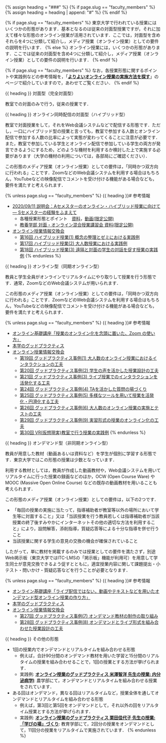 {% assign heading = "###" %}
{% if page.slug == "faculty_members" %}
{% assign heading = heading | append: "#" %}
{% endif %}

{% if page.slug == "faculty_members" %}
東京大学で行われている授業にはいくつかの形態があります．基本となるのは従来の対面型授業ですが，それに加えて様々な形態のオンライン授業が活用されています．ここでは，対面型を含めそれらを4つに分類して紹介し，メディア授業（オンライン授業）としての要件の説明を行います．
{% else %}
オンライン授業には，いくつかの形態があります．ここでは従来の対面型を含め4つに分類して紹介し，メディア授業（オンライン授業）としての要件の説明を行います．
{% endif %}

{% if page.slug == "faculty_members" %}
なお，各授業形態に関するポイントや実践例などの参考情報を，「**[よりよいオンライン授業の実施方法を探す](/online/courses)**」のページで紹介していますので，あわせてご覧ください．
{% endif %}

{{ heading }} 対面型（完全対面型）

教室での対面のみで行う，従来の授業です．

{{ heading }} オンライン同時配信の対面型（ハイブリッド型）

教室で対面授業をして，それをWeb会議システムなどで配信する形態です．ただし，一口にハイブリッド型の授業と言っても，教室で参加する人数とオンライン配信で参加する人数の比率によって実態が変わってくることに注意が必要です．また，教室で参加している学生とオンライン配信で参加している学生の両方が発言できるようにするため，どのような機材を利用するか検討した上で実施する必要があります（大学の機材の利用については，各部局にご確認ください）．

この形態のメディア授業（オンライン授業）としての要件は，「同時かつ双方向に行われる」ことです．ZoomなどのWeb会議システムを利用する場合はもちろん，YouTubeなどの映像配信でコメントを受け付ける機能がある場合なども，要件を満たすと考えられます．

{% unless page.slug == "faculty_members" %}
{{ heading }}# 参考情報

* [2020/09/11 説明会：Aセメスターのオンライン・ハイブリッド授業に向けて ― Sセメスターの経験をふまえて](/events/2020-09-11/)
    * 各種授業形態とポイント　[資料](/events/2020-09-11/slides/04-course-types.pdf)，[動画(限定公開)](https://www.youtube.com/watch?v=O2g44UTeiwU)
    * [教養学部 対面・オンライン混合授業講習会 資料(限定公開)](https://drive.google.com/file/d/12gpNprhRGoIBs1atdGoPSLmKQH4JKEDq/view)
* [オンライン授業情報交換会](/events/luncheon/)
    * [第16回 ハイブリッド授業(1) 概念の整理とゼミにおける実践例](/events/luncheon/2020-10-20/)
    * [第17回 ハイブリッド授業(2) 大人数授業における実践例](/events/luncheon/2020-10-29/)
    * [第18回 ハイブリッド授業(3) 遠隔と対面の学生の対話を促す授業の実践例](/events/luncheon/2020-11-06/)
{% endunless %}

{{ heading }} オンライン型（同期オンライン型）

教員と学生全員がオンラインでリアルタイムにやり取りして授業を行う形態です．通常，ZoomなどのWeb会議システムが用いられます．

この形態のメディア授業（オンライン授業）としての要件は，「同時かつ双方向に行われる」ことです．ZoomなどのWeb会議システムを利用する場合はもちろん，YouTubeなどの映像配信でコメントを受け付ける機能がある場合なども，要件を満たすと考えられます．

{% unless page.slug == "faculty_members" %}
{{ heading }}# 参考情報

* [オンライン基礎講座「授業のオンライン化を念頭に置いた、Zoom の使い方」](/events/2020-03-19/)
* [本学のグッドプラクティス](/good-practice/)
 * [オンライン授業情報交換会](/events/luncheon/)
    * [第19回 グッドプラクティス事例(1) 大人数のオンライン授業におけるインタラクションの工夫](/events/luncheon/2020-11-10/)
    * [第20回 グッドプラクティス事例(2) 学生の声を活かした授業設計の工夫](/events/luncheon/2020-11-18/)
    * [第21回 グッドプラクティス事例(3) ライブ授業でのインタラクションを活発化する工夫](/events/luncheon/2020-11-27/)
    * [第24回 グッドプラクティス事例(4) TAを活かした質問の場づくり](/events/luncheon/2020-12-15/)
    * [第25回 グッドプラクティス事例(5) 多様なツールを用いて授業を活発化・円滑化する工夫](/events/luncheon/2020-12-23/)
    * [第26回 グッドプラクティス事例(6) 大人数のオンライン授業の実施とテストの工夫](/events/luncheon/2021-01-15/)
    * [第29回 グッドプラクティス事例(9) 実習形式の授業のオンライン化の工夫](/events/luncheon/2021-02-03/)
    * [第30回 VR(仮想現実)教室で行う授業の実践例](/events/luncheon/2021-02-10/)
{% endunless %}

{{ heading }} オンデマンド型（非同期オンライン型）

教員が用意した教材（動画あるいは資料など）を学生が個別に学習する形態です．東京大学ではこの形態の授業は少数となっています．

利用する教材としては，教員が作成した動画教材や，Web会議システムを用いてリアルタイムに行った授業の録画などのほか，OCW (Open Course Ware) やMOOC (Massive Open Online Course) などの既存の動画教材を用いることも考えられます．

この形態のメディア授業（オンライン授業）としての要件は，以下の2つです．

- 「毎回の授業の実施に当たって，指導補助者が教室等以外の場所において学生等に対面すること」又は「当該授業を行う教員若しくは指導補助者が当該授業の終了後すみやかにインターネットその他の適切な方法を利用すること」により，設問解答，添削指導，質疑応答等による十分な指導を併せ行うこと
- 当該授業に関する学生の意見の交換の機会が確保されていること

したがって，単に教材を掲載するのみでは授業としての要件を満たさず，別途Web掲示板（東京大学ではITC-LMSの「掲示板」機能が利用可）を用意して学生同士が意見交換できるよう促すとともに，適宜授業内容に関して課題提出・小テスト・問いかけ・質疑応答などを行うことが必要となります．

{% unless page.slug == "faculty_members" %}
{{ heading }}# 参考情報

* [オンライン基礎講座「ライブ配信ではない，動画やテキストなどを用いたオンデマンド型オンライン授業の作り方」](/events/2020-03-27/)
* [本学のグッドプラクティス](/good-practice/)
* [オンライン授業情報交換会](/events/luncheon/)
    * [第27回 グッドプラクティス事例(7) オンデマンド教材の制作の取り組み](/events/luncheon/2021-01-20/)
    * [第28回 グッドプラクティス事例(8) オンデマンドとライブ形式を組み合わせた授業設計の工夫](/events/luncheon/2021-01-28/)

{{ heading }} その他の形態

* 1回の授業内でオンデマンドとリアルタイムを組み合わせる形態
    * 例えば，合計90分間のオンデマンド教材を用いた学習と15分間のリアルタイムの授業を組み合わせることで，1回の授業とする方法が挙げられます．
    * 実践例: **[オンライン授業のグッドプラクティス 米澤智洋 先生の授業: 内分泌病学Ⅰ](/good-practice/interview/yonezawa)**: 農学部にて，オンデマンドとリアルタイムを組み合わせる授業をされています．
* ある回はオンデマンド，異なる回はリアルタイムなど，授業全体を通してオンデマンドとリアルタイムを組み合わせる形態
    * 例えば，第3回と第5回をオンデマンドとして，それ以外の回をリアルタイム授業とする方法が挙げられます．
    * 実践例: **[オンライン授業のグッドプラクティス 栗田佳代子 先生の授業: 「学びの場」づくり](/good-practice/interview/kurita)**: 教育学部にて，2回分の授業をオンデマンドとして，11回分の授業をリアルタイムで実施されています．
{% endunless %}
